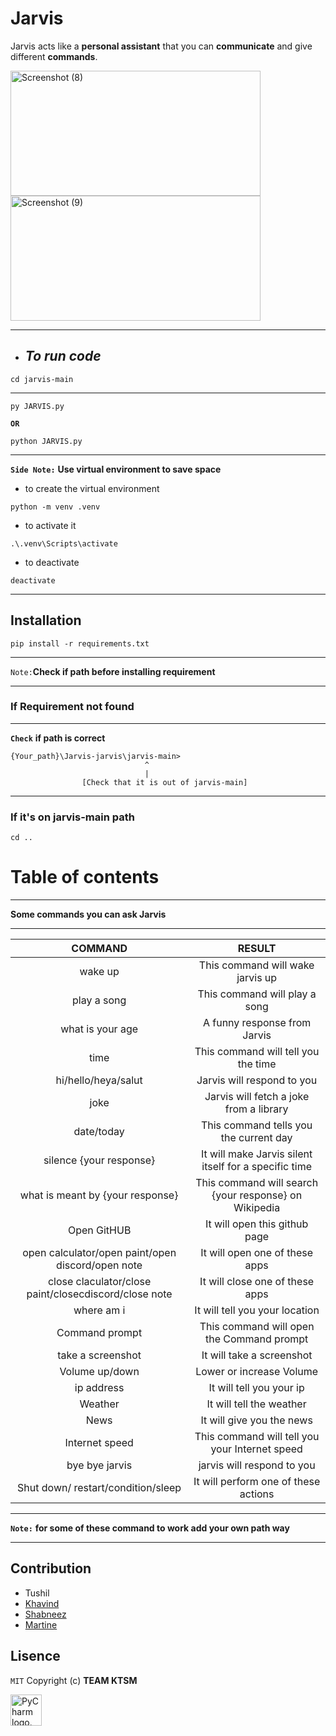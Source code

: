 # Jarvis
Jarvis acts like a **personal assistant** that you can **communicate** and give different **commands**.

<img width="400" height="200" alt="Screenshot (8)" src="https://user-images.githubusercontent.com/122863540/229307106-9cb93092-56af-4ae3-839a-c0a71a368d2e.png"><img width="400" height="200" alt="Screenshot (9)" src="https://user-images.githubusercontent.com/122863540/229307342-404666ec-16fd-4c1d-a33a-5a34315dbd36.png">


***
* ## *To run code*
```
cd jarvis-main
```
***
```
py JARVIS.py 
```
**`OR`**
```
python JARVIS.py
```
***



**`Side Note:`** **Use virtual environment to save space**

- to create the virtual environment

```
python -m venv .venv
```

- to activate it
```
.\.venv\Scripts\activate
```
- to deactivate
```
deactivate
```

***
## Installation
```
pip install -r requirements.txt
```
***
`Note:`**Check if path before installing requirement**
***
### If Requirement not found
***
**`Check`** **if path is correct**
```
{Your_path}\Jarvis-jarvis\jarvis-main> 
                              ^
                              |
                [Check that it is out of jarvis-main]
```
***
### If it's on jarvis-main path
```
cd ..
```
# Table of contents

***
**Some commands you can ask Jarvis**
***

| COMMAND | RESULT |
| :---:   | :---: | 
| wake up | This command will wake jarvis up |
| play a song | This command will play a song |
| what is your age | A funny response from Jarvis |
| time | This command will tell you the time |
| hi/hello/heya/salut | Jarvis will respond to you |
| joke | Jarvis will fetch a joke from a library |
| date/today | This command tells you the current day |
| silence {your response} | It will make Jarvis silent itself for a specific time  |
| what is meant by {your response} | This command will search {your response} on Wikipedia |
| Open GitHUB | It will open this github page |
| open calculator/open paint/open discord/open note | It will open one of these apps |
| close claculator/close paint/closecdiscord/close note | It will close one of these apps |
| where am i | It will tell you your location |
| Command prompt | This command will open the Command prompt |
| take a screenshot | It will take a screenshot |
| Volume up/down | Lower or increase Volume |
| ip address | It will tell you your ip |
| Weather | It will tell the weather |
| News | It will give you the news |
| Internet speed | This command will tell you your Internet speed |
| bye bye jarvis | jarvis will respond to you |
| Shut down/ restart/condition/sleep | It will perform one of these actions |

***
**`Note:`** **for some of these command to work add your own path way**
***


## Contribution
- Tushil
- [Khavind](https://github.com/Hemlesh18)
- [Shabneez](https://github.com/Shab20)
- [Martine](https://github.com/martine18)

## Lisence
```MIT```
Copyright (c) **TEAM KTSM**

<img width="50px" src="https://resources.jetbrains.com.cn/storage/products/company/brand/logos/PyCharm_icon.svg" alt="PyCharm logo."/>


